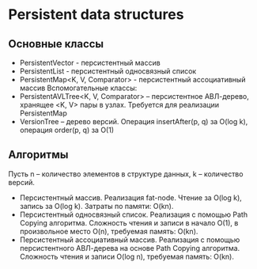 # Persistent data structures #

## Основные классы ##
* PersistentVector<T> - персистентный массив
* PersistentList<T> - персистентный односвязный список
* PersistentMap<K, V, Comparator> - персистентный ассоциативный массив
Вспомогательные классы:
* PersistentAVLTree<K, V, Comparator> – персистентное АВЛ-дерево, хранящее <K, V> пары в узлах. Требуется для реализации PersistentMap
* VersionTree – дерево версий. Операция insertAfter(p, q) за O(log k), операция order(p, q) за O(1)

## Алгоритмы ##
Пусть n – количество элементов в структуре данных, k – количество версий.

* Персистентный массив. Реализация fat-node. Чтение за O(log k), запись за O(log k). Затраты по памяти: O(kn).
* Персистентный односвязный список. Реализация с помощью Path Copying алгоритма. Сложность чтения и записи в начало O(1), в произвольное место O(n), требуемая память: O(kn).
* Персистентный ассоциативный массив. Реализация с помощью персистентного АВЛ-дерева на основе Path Copying алгоритма. Сложность чтения и записи O(log n), требуемая память: O(kn).
